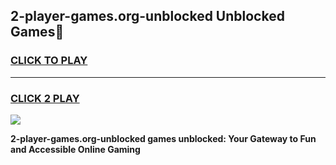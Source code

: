 
## 2-player-games.org-unblocked Unblocked Games👋
<h3>
<a href="https://news.freeplayer.one?title=2-player-games.org-unblocked&ref=16F">CLICK TO PLAY</a></h3>
<hr>

<h3>
<a href="https://news.freeplayer.one?title=2-player-games.org-unblocked&ref=16F">CLICK 2 PLAY</a>
  
</h3>

<a href="https://news.freeplayer.one?title=2-player-games.org-unblocked&ref=16F/"><img src="https://clearcache.store/games.png"></a>


**2-player-games.org-unblocked games unblocked: Your Gateway to Fun and Accessible Online Gaming**
